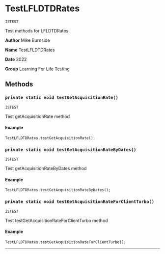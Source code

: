 # TestLFLDTDRates

`ISTEST`

Test methods for LFLDTDRates

**Author** Mike Burnside

**Name** TestLFLDTDRates

**Date** 2022

**Group** Learning For Life Testing

## Methods

### `private static void testGetAcquisitionRate()`

`ISTEST`

Test getAcquisitionRate method

#### Example

```apex
TestLFLDTDRates.testGetAcquisitionRate();
```

### `private static void testGetAcquisitionRateByDates()`

`ISTEST`

Test getAcquisitionRateByDates method

#### Example

```apex
TestLFLDTDRates.testGetAcquisitionRateByDates();
```

### `private static void testGetAcquisitionRateForClientTurbo()`

`ISTEST`

Test testGetAcquisitionRateForClientTurbo method

#### Example

```apex
TestLFLDTDRates.testGetAcquisitionRateForClientTurbo();
```

---
